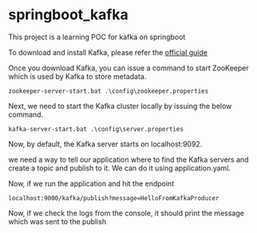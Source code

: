 # springboot_kafka
This project is a learning POC for kafka on springboot

To download and install Kafka, please refer the [official guide](https://kafka.apache.org/quickstart)

Once you download Kafka, you can issue a command to start ZooKeeper which is used by Kafka to store metadata.
```
zookeeper-server-start.bat .\config\zookeeper.properties
```

Next, we need to start the Kafka cluster locally by issuing the below command.
```
kafka-server-start.bat .\config\server.properties 
```

Now, by default, the Kafka server starts on localhost:9092.

we need a way to tell our application where to find the Kafka servers and create a topic and publish to it. We can do it using application.yaml.

Now, if we run the application and hit the endpoint
```
localhost:9000/kafka/publish?message=HelloFromKafkaProducer
```
Now, if we check the logs from the console, it should print the message which was sent to the publish
